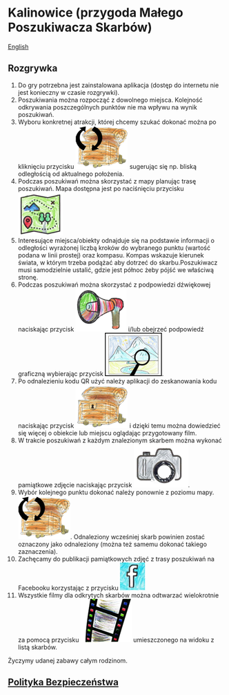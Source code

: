 # Kalinowice (przygoda Małego Poszukiwacza Skarbów)

[English](README_en.md)

## Rozgrywka

1. Do gry potrzebna jest zainstalowana aplikacja (dostęp do internetu nie jest konieczny w czasie rozgrywki).
2. Poszukiwania można rozpocząć z dowolnego miejsca. Kolejność odkrywania poszczególnych punktów nie ma wpływu na wynik poszukiwań.
3. Wyboru konkretnej atrakcji, której chcemy szukać dokonać można po kliknięciu przycisku
   ![picture](img/change_chest.png) sugerując się np. bliską odległością od aktualnego położenia.
5. Podczas poszukiwań można skorzystać z mapy planując trasę poszukiwań. Mapa dostępna jest po naciśnięciu przycisku
   ![picture](img/map.png)
6. Interesujące miejsca/obiekty odnajduje się na podstawie informacji o odległości wyrażonej liczbą kroków do wybranego punktu (wartość podana w linii prostej) oraz kompasu.
   Kompas wskazuje kierunek świata, w którym trzeba podążać aby dotrzeć do skarbu.Poszukiwacz musi samodzielnie ustalić, gdzie jest północ żeby pójść we właściwą stronę.
7. Podczas poszukiwań można skorzystać z podpowiedzi dźwiękowej naciskając przycisk
   ![picture](img/megaphone.png) i/lub obejrzeć podpowiedź graficzną wybierając przycisk
   ![picture](img/show_photo.png).
8. Po odnalezieniu kodu QR użyć należy aplikacji do zeskanowania kodu naciskając przycisk
   ![picture](img/chest.png) i dzięki temu można dowiedzieć się więcej o obiekcie lub miejscu oglądając przygotowany film.
9. W trakcie poszukiwań z każdym znalezionym skarbem można wykonać pamiątkowe zdjęcie naciskając przycisk
   ![picture](img/camera_do_photo.png).
10. Wybór kolejnego punktu dokonać należy ponownie z poziomu mapy.![picture](img/change_chest.png).
    Odnaleziony wcześniej skarb powinien zostać oznaczony jako odnaleziony (można też samemu dokonać takiego zaznaczenia).
12. Zachęcamy do publikacji pamiątkowych zdjęć z trasy poszukiwań na Facebooku korzystając z przycisku
    ![picture](img/facebook.png)
13. Wszystkie filmy dla odkrytych skarbów można odtwarzać wielokrotnie za pomocą przycisku
    ![picture](img/movie.png) umieszczonego na widoku z listą skarbów.
    

Życzymy udanej zabawy całym rodzinom.
   

## [Polityka Bezpieczeństwa](https://p-kalinowice-little-treasure-hunter.netlify.app/)
